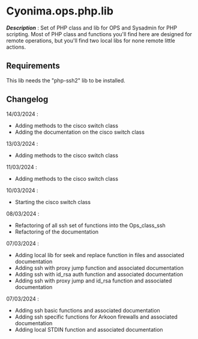 # Cyonima.ops.php.lib

*__Description__* : Set of PHP class and lib for OPS and Sysadmin for PHP scripting. Most of PHP class and functions you'll find here are designed for remote operations, but you'll find two local libs for none remote little actions.

## Requirements

This lib needs the "php-ssh2" lib to be installed.

## Changelog

14/03/2024 :
* Adding methods to the cisco switch class
* Adding the documentation on the cisco switch class

13/03/2024 :
* Adding methods to the cisco switch class

11/03/2024 :
* Adding methods to the cisco switch class

10/03/2024 :
* Starting the cisco switch class

08/03/2024 :
* Refactoring of all ssh set of functions into the Ops_class_ssh 
* Refactoring of the documentation

07/03/2024 :
* Adding local lib for seek and replace function in files and associated documentation
* Adding ssh with proxy jump function and associated documentation
* Adding ssh with id_rsa auth function and associated documentation
* Adding ssh with proxy jump and id_rsa function and associated documentation

07/03/2024 :
* Adding ssh basic functions and associated documentation
* Adding ssh specific functions for Arkoon firewalls and associated documentation
* Adding local STDIN function and associated documentation

